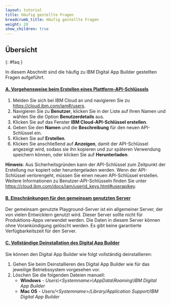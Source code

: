```yaml
---
layout: tutorial
title: Häufig gestellte Fragen
breadcrumb_title: Häufig gestellte Fragen
weight: 20
show_children: true
---
```

<!-- NLS_CHARSET=UTF-8 -->
## Übersicht
{: #faq }

In diesem Abschnitt sind die häufig zu IBM Digital App Builder gestellten Fragen aufgeführt.

<div class="panel-group accordion" id="mfp-dab-faqs" role="tablist">
    <div class="panel panel-default">
        <div class="panel-heading" role="tab" id="mfp-dab-faq1">
            <h4 class="panel-title">
                <a role="button" data-toggle="collapse" data-parent="#mfp-dab-faqs" href="#collapse-mfp-dab-faq1" aria-expanded="true" aria-controls="collapse-mfp-dab-faq1"><b>A. Vorgehensweise beim Erstellen eines Plattform-API-Schlüssels</b></a>
            </h4>
        </div>
        <div id="collapse-mfp-dab-faq1" class="panel-collapse collapse" role="tabpanel" aria-labelledby="mfp-dab-faq1">
            <div class="panel-body">
                <p>
                    <ol>
                        <li>Melden Sie sich bei IBM Cloud an und navigieren Sie zu <a href="https://cloud.ibm.com/iam#/users" target="_blank">https://cloud.ibm.com/iam#/users</a>.</li>
                        <li>Navigieren Sie zu <b>Benutzer</b>, klicken Sie in der Liste auf Ihren Namen und wählen Sie die Option <b>Benutzerdetails</b> aus.</li>
                        <li>Klicken Sie auf das Fenster <b>IBM Cloud-API-Schlüssel erstellen</b>.</li>
                        <li>Geben Sie den <b>Namen</b> und die <b>Beschreibung</b> für den neuen API-Schlüssel ein.</li>
                        <li>Klicken Sie auf <b>Erstellen</b>.</li>
                        <li>Klicken Sie anschließend auf <b>Anzeigen</b>, damit der API-Schlüssel angezeigt wird, sodass sie ihn kopieren und zur späteren Verwendung speichern können, oder klicken Sie auf <b>Herunterladen</b>.</li>
                    </ol>
                    <b>Hinweis</b>: Aus Sicherheitsgründen kann der API-Schlüssel zum Zeitpunkt der Erstellung nur kopiert oder heruntergeladen werden. Wenn der API-Schlüssel verlorengeht, müssen Sie einen neuen API-Schlüssel erstellen. Weitere Informationen zu Benutzer-API-Schlüsseln finden Sie unter <a href="https://cloud.ibm.com/docs/iam/userid_keys.html#userapikey">https://cloud.ibm.com/docs/iam/userid_keys.html#userapikey</a>.</p>
            </div>
        </div>      
    </div>
    <div class="panel panel-default">
        <div class="panel-heading" role="tab" id="mfp-dab-faq2">
            <h4 class="panel-title">
                <a role="button" data-toggle="collapse" data-parent="#mfp-dab-faqs" href="#collapse-mfp-dab-faq2" aria-expanded="true" aria-controls="collapse-mfp-dab-faq2"><b>B. Einschränkungen für den gemeinsam genutzten Server</b></a>
            </h4>
        </div>
        <div id="collapse-mfp-dab-faq2" class="panel-collapse collapse" role="tabpanel" aria-labelledby="mfp-dab-faq2">
            <div class="panel-body">
                  <p>Der gemeinsam genutzte Playground-Server ist ein allgemeiner Server, der von vielen Entwicklern genutzt wird. Dieser Server sollte nicht für Produktions-Apps verwendet werden. Die Daten in diesem Server können ohne Vorankündigung gelöscht werden. Es gibt keine garantierte Verfügbarkeitszeit für den Server.</p>
            </div>
        </div>      
    </div>
    <div class="panel panel-default">
        <div class="panel-heading" role="tab" id="mfp-dab-faq3">
            <h4 class="panel-title">
                <a role="button" data-toggle="collapse" data-parent="#mfp-dab-faqs" href="#collapse-mfp-dab-faq3" aria-expanded="true" aria-controls="collapse-mfp-dab-faq3"><b>C. Vollständige Deinstallation des Digital App Builder</b></a>
            </h4>
        </div>
        <div id="collapse-mfp-dab-faq3" class="panel-collapse collapse" role="tabpanel" aria-labelledby="mfp-dab-faq3">
            <div class="panel-body">
                  <p>Sie können den Digital App Builder wie folgt vollständig deinstallieren:
                  <ol><li>Gehen Sie beim Deinstallieren des Digital App Builder wie für das jeweilige Betriebssystem vorgesehen vor.</li>
                      <li>Löschen Sie die folgenden Dateien manuell:
                      <ul><li><b>Windows</b> - <i>Users\&lt;Systemname&gt;\AppData\Roaming\IBM Digital App Builder</i></li>
                          <li><b>Mac OS</b> - <i>Users/&lt;Systemname&gt;/Library/Application Support/IBM Digital App Builder</i></li>
                      </ul></li>
                  </ol></p>
            </div>
        </div>      
    </div>
</div>
<p>&nbsp;</p>       
